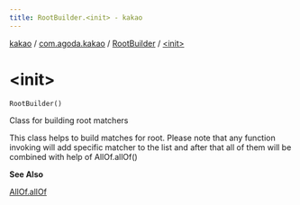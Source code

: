 ```yaml
---
title: RootBuilder.<init> - kakao
---
```


[kakao](../../index.html) / [com.agoda.kakao](../index.html) / [RootBuilder](index.html) / [&lt;init&gt;](.)

# &lt;init&gt;

`RootBuilder()`

Class for building root matchers

This class helps to build matches for root.
Please note that any function invoking will add specific matcher to the list
and after that all of them will be combined with help of AllOf.allOf()

**See Also**

[AllOf.allOf](#)

